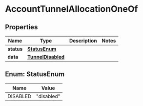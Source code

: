 

# AccountTunnelAllocationOneOf


## Properties

| Name | Type | Description | Notes |
|------------ | ------------- | ------------- | -------------|
|**status** | [**StatusEnum**](#StatusEnum) |  |  |
|**data** | [**TunnelDisabled**](TunnelDisabled.md) |  |  |



## Enum: StatusEnum

| Name | Value |
|---- | -----|
| DISABLED | &quot;disabled&quot; |



